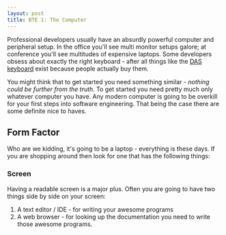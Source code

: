 ```yaml
---
layout: post
title: BTE 1: The Computer
---
```


Professional developers usually have an absurdly powerful computer and peripheral setup. In the office you'll see multi monitor setups galore; at conference you'll see multitudes of expensive laptops. Some developers obsess about exactly the right keyboard - after all things like the [DAS keyboard](https://www.daskeyboard.com/daskeyboard-4-ultimate/) exist because people actually buy them.

You might think that to get started you need something similar - *nothing could be further from the truth*. To get started you need pretty much only whatever computer you have. Any modern computer is going to be overkill for your first steps into software engineering. That being the case there are some definite nice to haves.

## Form Factor
Who are we kidding, it's going to be a laptop - everything is these days. If you are shopping around then look for one that has the following things:

### Screen
Having a readable screen is a major plus. Often you are going to have two things side by side on your screen:
1. A text editor / IDE - for writing your awesome programs
2. A web browser - for looking up the documentation you need to write those awesome programs.
